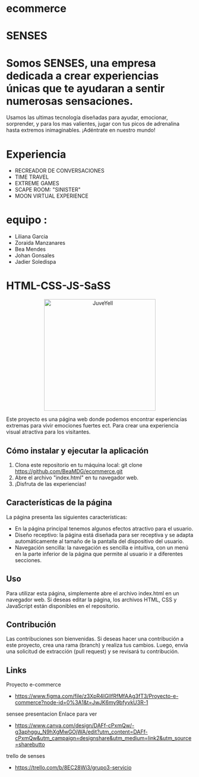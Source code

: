 # ecommerce
# SENSES
# Somos SENSES, una empresa dedicada a crear experiencias únicas que te ayudaran a sentir numerosas sensaciones. 
Usamos las ultimas tecnología diseñadas para ayudar, emocionar, sorprender, y para los mas valientes, jugar con tus picos de adrenalina hasta extremos inimaginables.
¡Adéntrate en nuestro mundo!
# Experiencia
* RECREADOR DE CONVERSACIONES
* TIME  TRAVEL
* EXTREME GAMES
* SCAPE ROOM: "SINISTER"
* MOON VIRTUAL EXPERIENCE 

# equipo :
* Liliana Garcia
* Zoraida Manzanares
* Bea Mendes
* Johan Gonsales
* Jadier Soledispa

# HTML-CSS-JS-SaSS
<div>
<p style = 'text-align:center;'>
<img src="https://user-images.githubusercontent.com/126781088/229580377-f7f50c57-8688-4a43-8dc7-6513f6f84e73.png" alt="JuveYell" width="300px">
</p>
</div>
Este proyecto es una página web donde podemos encontrar experiencias extremas para vivir emociones fuertes ect. Para crear una experiencia visual atractiva para los visitantes.

## Cómo instalar y ejecutar la aplicación
1. Clona este repositorio en tu máquina local: git clone https://github.com/BeaMDG/ecommerce.git
2. Abre el archivo "index.html" en tu navegador web.
3. ¡Disfruta de las experiencias!

## Características de la página
La página presenta las siguientes características:
* En la página principal tenemos algunos efectos atractivo para el usuario.
* Diseño receptivo: la página está diseñada para ser receptiva y se adapta automáticamente al tamaño de la pantalla del dispositivo del usuario.
* Navegación sencilla: la navegación es sencilla e intuitiva, con un menú en la parte inferior de la página que permite al usuario ir a diferentes secciones.

## Uso
Para utilizar esta página, simplemente abre el archivo index.html en un navegador web. Si deseas editar la página, los archivos HTML, CSS y JavaScript están disponibles en el repositorio.

## Contribución
Las contribuciones son bienvenidas. Si deseas hacer una contribución a este proyecto, crea una rama (branch) y realiza tus cambios. Luego, envía una solicitud de extracción (pull request) y se revisará tu contribución.

## Links
Proyecto e-commerce
* https://www.figma.com/file/z3XpR4IGIlfRfMfAAg3fT3/Proyecto-e-commerce?node-id=0%3A1&t=JwJK6my9bfyvkU3R-1

sensee presentacion Enlace para ver
* https://www.canva.com/design/DAFf-cPxmQw/-g3aphggu_N9hXgMwGOjWA/edit?utm_content=DAFf-cPxmQw&utm_campaign=designshare&utm_medium=link2&utm_source=sharebutto

trello de senses
* https://trello.com/b/8EC28Wi3/grupo3-servicio
